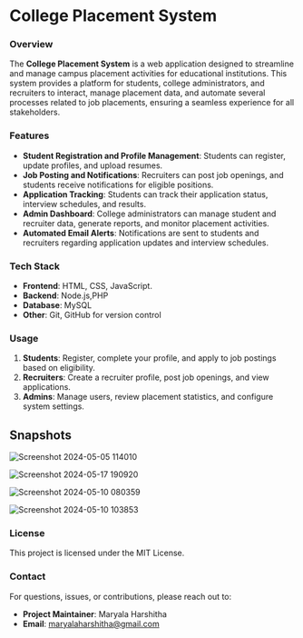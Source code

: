 
# College Placement System

### Overview
The **College Placement System** is a web application designed to streamline and manage campus placement activities for educational institutions. This system provides a platform for students, college administrators, and recruiters to interact, manage placement data, and automate several processes related to job placements, ensuring a seamless experience for all stakeholders.

### Features
- **Student Registration and Profile Management**: Students can register, update profiles, and upload resumes.
- **Job Posting and Notifications**: Recruiters can post job openings, and students receive notifications for eligible positions.
- **Application Tracking**: Students can track their application status, interview schedules, and results.
- **Admin Dashboard**: College administrators can manage student and recruiter data, generate reports, and monitor placement activities.
- **Automated Email Alerts**: Notifications are sent to students and recruiters regarding application updates and interview schedules.

### Tech Stack
- **Frontend**: HTML, CSS, JavaScript.
- **Backend**: Node.js,PHP
- **Database**:  MySQL
- **Other**: Git, GitHub for version control


### Usage
1. **Students**: Register, complete your profile, and apply to job postings based on eligibility.
2. **Recruiters**: Create a recruiter profile, post job openings, and view applications.
3. **Admins**: Manage users, review placement statistics, and configure system settings.

Snapshots
---------
![Screenshot 2024-05-05 114010](https://github.com/user-attachments/assets/aedf2838-ba04-4af3-a5f9-fa0366732069)

![Screenshot 2024-05-17 190920](https://github.com/user-attachments/assets/da26ee9b-55ab-4aa9-9a36-abc0a6135489)

![Screenshot 2024-05-10 080359](https://github.com/user-attachments/assets/84a489f5-acbd-49d6-95d9-1d1af39b4939)


![Screenshot 2024-05-10 103853](https://github.com/user-attachments/assets/0da9c809-3972-485e-8bf6-7309721f6f17)


### License
This project is licensed under the MIT License.

### Contact
For questions, issues, or contributions, please reach out to:
- **Project Maintainer**: Maryala Harshitha
- **Email**: maryalaharshitha@gmail.com
